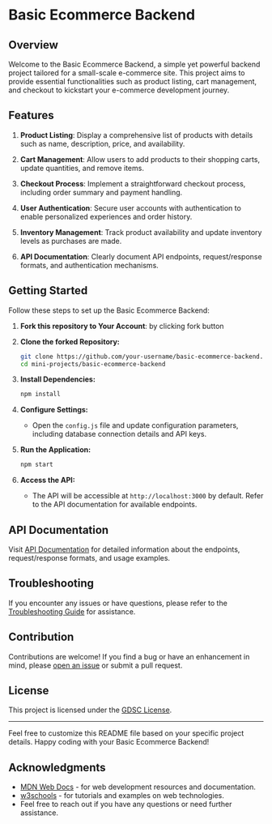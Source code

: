 # Basic Ecommerce Backend

## Overview

Welcome to the Basic Ecommerce Backend, a simple yet powerful backend project tailored for a small-scale e-commerce site. This project aims to provide essential functionalities such as product listing, cart management, and checkout to kickstart your e-commerce development journey.

## Features

1. **Product Listing**: Display a comprehensive list of products with details such as name, description, price, and availability.

2. **Cart Management**: Allow users to add products to their shopping carts, update quantities, and remove items.

3. **Checkout Process**: Implement a straightforward checkout process, including order summary and payment handling.

4. **User Authentication**: Secure user accounts with authentication to enable personalized experiences and order history.

5. **Inventory Management**: Track product availability and update inventory levels as purchases are made.

6. **API Documentation**: Clearly document API endpoints, request/response formats, and authentication mechanisms.

## Getting Started

Follow these steps to set up the Basic Ecommerce Backend:

1. **Fork this repository to Your Account**: by clicking fork button

2. **Clone the forked Repository:**
    ```bash
    git clone https://github.com/your-username/basic-ecommerce-backend.git
    cd mini-projects/basic-ecommerce-backend
    ```

3. **Install Dependencies:**
    ```bash
    npm install
    ```

4. **Configure Settings:**
    - Open the `config.js` file and update configuration parameters, including database connection details and API keys.

5. **Run the Application:**
    ```bash
    npm start
    ```

6. **Access the API:**
    - The API will be accessible at `http://localhost:3000` by default. Refer to the API documentation for available endpoints.

## API Documentation

Visit [API Documentation](docs/api.md) for detailed information about the endpoints, request/response formats, and usage examples.

## Troubleshooting

If you encounter any issues or have questions, please refer to the [Troubleshooting Guide](docs/troubleshooting.md) for assistance.

## Contribution

Contributions are welcome! If you find a bug or have an enhancement in mind, please [open an issue](https://github.com/your-username/basic-ecommerce-backend/issues) or submit a pull request.

## License

This project is licensed under the [GDSC License](LICENSE).

---

Feel free to customize this README file based on your specific project details. Happy coding with your Basic Ecommerce Backend!
## Acknowledgments

- [MDN Web Docs](https://developer.mozilla.org/en-US/) - for web development resources and documentation.
- [w3schools](www.w3schools.com) - for tutorials and examples on web technologies.
- Feel free to reach out if you have any questions or need further assistance.
